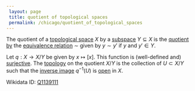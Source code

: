 ```yaml
---
 layout: page
 title: quotient of topological spaces
 permalink: /chicago/quotient_of_topological_spaces
---
```

The quotient of a [topological space](https://mathgloss.github.io/MathGloss/chicago/topological_space) $X$ by a [subspace](https://mathgloss.github.io/MathGloss/chicago/subspace_topology) $Y\subseteq X$ is the [quotient by](https://mathgloss.github.io/MathGloss/chicago/quotient_by_equivalence_relation) the [equivalence relation](https://mathgloss.github.io/MathGloss/chicago/equivalence_relation) $\sim$ given by $y\sim y'$ if $y$ and $y'\in Y$. 

Let $q: X\to X/Y$ be given by $x\mapsto [x]$. This function is (well-defined and) [surjective](https://mathgloss.github.io/MathGloss/chicago/surjective). The [topology](https://mathgloss.github.io/MathGloss/chicago/topological_space) on the quotient $X/Y$ is the collection of $U\subset X/Y$ such that the [inverse image](https://mathgloss.github.io/MathGloss/chicago/inverse_image) $q^{-1}(U)$ is [open](https://mathgloss.github.io/MathGloss/chicago/open) in $X$. 

Wikidata ID: [Q1139111](https://www.wikidata.org/wiki/Q1139111)